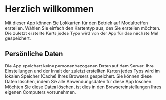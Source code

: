 ﻿# Herzlich willkommen
Mit dieser App können Sie Lokkarten für den Betrieb auf Modultreffen erstellen. 
Wählen Sie einfach den Kartentyp aus, den Sie erstellen möchten. 
Die zuletzt erstellte Karte jedes Typs wird von der App für das nächste Mal gespeichert.

## Persönliche Daten
Die App speichert keine personenbezogenen Daten auf dem Server. 
Ihre Einstellungen und der Inhalt der zuletzt erstellten Karten jedes Typs wird im lokalen Speicher (Cache) Ihres Browsers gespeichert. 
Sie können diese Daten löschen, indem Sie alle Anwendungsdaten für diese App löschen. 
Möchten Sie diese Daten löschen, ist dies in den Browsereinstellungen Ihres eigenen Computers vorzunehmen.